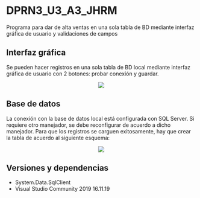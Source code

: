 # DPRN3_U3_A3_JHRM
Programa para dar de alta ventas en una sola tabla de BD mediante interfaz gráfica de usuario y validaciones de campos

## Interfaz gráfica
Se pueden hacer registros en una sola tabla de BD local mediante interfaz gráfica de usuario con 2 botones: probar conexión y guardar.
<p align="center">
  <img src="https://user-images.githubusercontent.com/38293508/190801767-bf8f9b18-22ff-408b-bbf1-27f6bb368f41.png"/>
</p>

## Base de datos
La conexión con la base de datos local está configurada con SQL Server. Si requiere otro manejador, se debe reconfigurar de acuerdo a dicho manejador. 
Para que los registros se carguen exitosamente, hay que crear la tabla de acuerdo al siguiente esquema:

<p align="center">
  <img src="https://user-images.githubusercontent.com/38293508/190802372-5b8e0fe2-4579-4bb5-bb97-639d52fe85a7.png"/>
</p>


## Versiones y dependencias
* System.Data.SqlClient
* Visual Studio Community 2019 16.11.19
